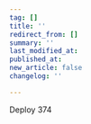 ```yaml
---
tag: []
title: ''
redirect_from: []
summary: ''
last_modified_at: 
published_at: 
new_article: false
changelog: ''

---
```

Deploy 374